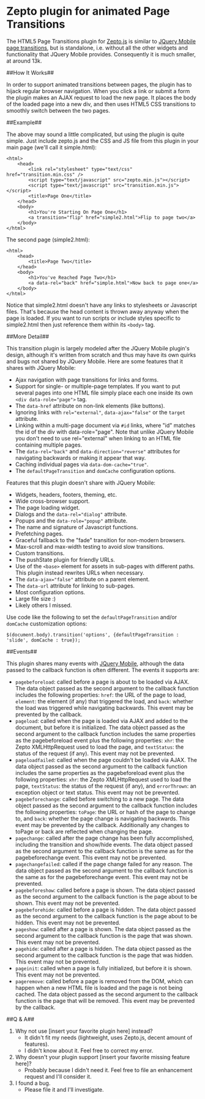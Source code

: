 Zepto plugin for animated Page Transitions
======================

The HTML5 Page Transitions plugin for [Zepto.js](http://zeptojs.com) is similar to [JQuery Mobile page transitions](http://jquerymobile.com/demos/1.2.0/docs/pages/page-navmodel.html), but is standalone, i.e. without all the other widgets and functionality that JQuery Mobile provides.  Consequently it is much smaller, at around 13k.

##How It Works##

In order to support animated transitions between pages, the plugin has to hijack regular browser navigation.  When you click a link or submit a form the plugin makes an AJAX request to load the new page.  It places the body of the loaded page into a new div, and then uses HTML5 CSS transitions to smoothly switch between the two pages.

##Example##

The above may sound a little complicated, but using the plugin is quite simple.  Just include zepto.js and the CSS and JS file from this plugin in your main page (we'll call it simple.html):

	<html>
	    <head>
	        <link rel="stylesheet" type="text/css" href="transition.min.css" />
	        <script type="text/javascript" src="zepto.min.js"></script>
	        <script type="text/javascript" src="transition.min.js"></script>
	        <title>Page One</title>
	    </head>
	    <body>
	    	<h1>You're Starting On Page One</h1>
	        <a transition="flip" href="simple2.html">Flip to page two</a>
	    </body>
	</html>

The second page (simple2.html):

	<html>
	    <head>
	        <title>Page Two</title>
	    </head>
	    <body>
	    	<h1>You've Reached Page Two</h1>
	        <a data-rel="back" href="simple.html">Now back to page one</a>
	    </body>
	</html>

Notice that simple2.html doesn't have any links to stylesheets or Javascript files.  That's because the head content is thrown away anyway when the page is loaded.  If you want to run scripts or include styles specific to simple2.html then just reference them within its `<body>` tag.

##More Detail##

This transition plugin is largely modeled after the JQuery Mobile plugin's design, although it's written from scratch and thus may have its own quirks and bugs not shared by JQuery Mobile.  Here are some features that it shares with JQuery Mobile:

* Ajax navigation with page transitions for links and forms.
* Support for single- or multiple-page templates.  If you want to put several pages into one HTML file simply place each one inside its own `<div data-role="page">` tag.
* The `data-href` attribute on non-link elements (like buttons).
* Ignoring links with `rel="external"`, `data-ajax="false"` or the `target` attribute.
* Linking within a multi-page document via `#id` links, where "id" matches the id of the div with data-role="page".  Note that unlike JQuery Mobile you don't need to use rel="external" when linking to an HTML file containing multiple pages.
* The `data-rel="back"` and `data-direction="reverse"` attributes for navigating backwards or making it appear that way.
* Caching individual pages via `data-dom-cache="true"`.
* The `defaultPageTransition` and `domCache` configuration options.

Features that this plugin doesn't share with JQuery Mobile:

* Widgets, headers, footers, theming, etc.
* Wide cross-browser support.
* The page loading widget.
* Dialogs and the `data-rel="dialog"` attribute.
* Popups and the `data-role="popup"` attribute.
* The name and signature of Javascript functions.
* Prefetching pages.
* Graceful fallback to the "fade" transition for non-modern browsers.
* Max-scroll and max-width testing to avoid slow transitions.
* Custom transitions.
* The pushState plugin for friendly URLs.
* Use of the `<base>` element for assets in sub-pages with different paths.  This plugin instead rewrites URLs when necessary.
* The `data-ajax="false"` attribute on a parent element.
* The `data-url` attribute for linking to sub-pages.
* Most configuration options.
* Large file size :)
* Likely others I missed.

Use code like the following to set the `defaultPageTransition` and/or `domCache` customization options:

	$(document.body).transition('options', {defaultPageTransition : 'slide', domCache : true});

##Events##

This plugin shares many events with [JQuery Mobile](http://jquerymobile.com/demos/1.2.0/docs/api/events.html), although the data passed to the callback function is often different.  The events it supports are:

* `pagebeforeload`: called before a page is about to be loaded via AJAX.  The data object passed as the second argument to the callback function includes the following properties: `href`: the URL of the page to load, `element`: the element (if any) that triggered the load, and `back`: whether the load was triggered while navigating backwards.  This event may be prevented by the callback.
* `pageload`: called when the page is loaded via AJAX and added to the document, but before it is initialized.  The data object passed as the second argument to the callback function includes the same properties as the pagebeforeload event plus the following properties: `xhr`: the Zepto XMLHttpRequest used to load the page, and `textStatus`: the status of the request (if any).  This event may not be prevented.
* `pageloadfailed`: called when the page couldn't be loaded via AJAX.  The data object passed as the second argument to the callback function includes the same properties as the pagebeforeload event plus the following properties: `xhr`: the Zepto XMLHttpRequest used to load the page, `textStatus`: the status of the request (if any), and `errorThrown`: an exception object or text status.  This event may not be prevented.
* `pagebeforechange`: called before switching to a new page.  The data object passed as the second argument to the callback function includes the following properties: `toPage`: the URL or hash of the page to change to, and `back`: whether the page change is navigating backwards.  This event may be prevented by the callback.  Additionally any changes to toPage or back are reflected when changing the page.
* `pagechange`: called after the page change has been fully accomplished, including the transition and show/hide events.  The data object passed as the second argument to the callback function is the same as for the pagebeforechange event.  This event may not be prevented.
* `pagechangefailed`: called if the page change failed for any reason.  The data object passed as the second argument to the callback function is the same as for the pagebeforechange event.  This event may not be prevented.
* `pagebeforeshow`: called before a page is shown.  The data object passed as the second argument to the callback function is the page about to be shown.  This event may not be prevented.
* `pagebeforehide`: called before a page is hidden.  The data object passed as the second argument to the callback function is the page about to be hidden.  This event may not be prevented.
* `pageshow`: called after a page is shown.  The data object passed as the second argument to the callback function is the page that was shown.  This event may not be prevented.
* `pagehide`: called after a page is hidden.  The data object passed as the second argument to the callback function is the page that was hidden.  This event may not be prevented.
* `pageinit`: called when a page is fully initialized, but before it is shown.  This event may not be prevented.
* `pageremove`: called before a page is removed from the DOM, which can happen when a new HTML file is loaded and the page is not being cached.  The data object passed as the second argument to the callback function is the page that will be removed.  This event may be prevented by the callback.

##Q & A##

1. Why not use [insert your favorite plugin here] instead?
	* It didn't fit my needs (lightweight, uses Zepto.js, decent amount of features).
	* I didn't know about it.  Feel free to correct my error.
2. Why doesn't your plugin support [insert your favorite missing feature here]?
	* Probably because I didn't need it.  Feel free to file an enhancement request and I'll consider it.
3. I found a bug.
	* Please file it and I'll investigate.